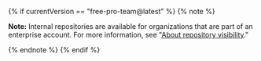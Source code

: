 {% if currentVersion == "free-pro-team@latest" %}
{% note %}

**Note:** Internal repositories are available for organizations that are part of an enterprise account. For more information, see "[About repository visibility](/github/creating-cloning-and-archiving-repositories/about-repository-visibility)."

{% endnote %}
{% endif %}
